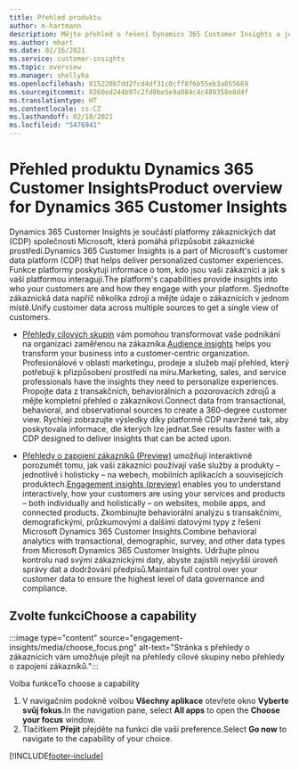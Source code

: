 ```yaml
---
title: Přehled produktu
author: m-hartmann
description: Mějte přehled o řešení Dynamics 365 Customer Insights a jeho funkcích.
ms.author: mhart
ms.date: 02/16/2021
ms.service: customer-insights
ms.topic: overview
ms.manager: shellyha
ms.openlocfilehash: 815220b7dd2fcd4df31c0cff8f6b55eb3a055669
ms.sourcegitcommit: 0260ed244b97c2fd0be5e9a084c4c489358e8d4f
ms.translationtype: HT
ms.contentlocale: cs-CZ
ms.lasthandoff: 02/18/2021
ms.locfileid: "5476941"
---
```

# <a name="product-overview-for-dynamics-365-customer-insights"></a><span data-ttu-id="1f45d-103">Přehled produktu Dynamics 365 Customer Insights</span><span class="sxs-lookup"><span data-stu-id="1f45d-103">Product overview for Dynamics 365 Customer Insights</span></span>

<span data-ttu-id="1f45d-104">Dynamics 365 Customer Insights je součástí platformy zákaznických dat (CDP) společnosti Microsoft, která pomáhá přizpůsobit zákaznické prostředí.</span><span class="sxs-lookup"><span data-stu-id="1f45d-104">Dynamics 365 Customer Insights is a part of Microsoft's customer data platform (CDP) that helps deliver personalized customer experiences.</span></span> <span data-ttu-id="1f45d-105">Funkce platformy poskytují informace o tom, kdo jsou vaši zákazníci a jak s vaší platformou interagují.</span><span class="sxs-lookup"><span data-stu-id="1f45d-105">The platform's capabilities provide insights into who your customers are and how they engage with your platform.</span></span> <span data-ttu-id="1f45d-106">Sjednoťte zákaznická data napříč několika zdroji a mějte údaje o zákaznících v jednom místě.</span><span class="sxs-lookup"><span data-stu-id="1f45d-106">Unify customer data across multiple sources to get a single view of customers.</span></span>


- <span data-ttu-id="1f45d-107">[Přehledy cílových skupin](audience-insights/overview.md) vám pomohou transformovat vaše podnikání na organizaci zaměřenou na zákazníka.</span><span class="sxs-lookup"><span data-stu-id="1f45d-107">[Audience insights](audience-insights/overview.md) helps you transform your business into a customer-centric organization.</span></span> <span data-ttu-id="1f45d-108">Profesionálové v oblasti marketingu, prodeje a služeb mají přehled, který potřebují k přizpůsobení prostředí na míru.</span><span class="sxs-lookup"><span data-stu-id="1f45d-108">Marketing, sales, and service professionals have the insights they need to personalize experiences.</span></span> <span data-ttu-id="1f45d-109">Propojte data z transakčních, behaviorálních a pozorovacích zdrojů a mějte kompletní přehled o zákazníkovi.</span><span class="sxs-lookup"><span data-stu-id="1f45d-109">Connect data from transactional, behavioral, and observational sources to create a 360-degree customer view.</span></span> <span data-ttu-id="1f45d-110">Rychleji zobrazujte výsledky díky platformě CDP navržené tak, aby poskytovala informace, dle kterých lze jednat.</span><span class="sxs-lookup"><span data-stu-id="1f45d-110">See results faster with a CDP designed to deliver insights that can be acted upon.</span></span> 

- <span data-ttu-id="1f45d-111">[Přehledy o zapojení zákazníků (Preview)](engagement-insights/index.yml) umožňují interaktivně porozumět tomu, jak vaši zákazníci používají vaše služby a produkty – jednotlivě i holisticky – na webech, mobilních aplikacích a souvisejících produktech.</span><span class="sxs-lookup"><span data-stu-id="1f45d-111">[Engagement insights (preview)](engagement-insights/index.yml) enables you to understand interactively, how your customers are using your services and products – both individually and holistically – on websites, mobile apps, and connected products.</span></span> <span data-ttu-id="1f45d-112">Zkombinujte behaviorální analýzu s transakčními, demografickými, průzkumovými a dalšími datovými typy z řešení Microsoft Dynamics 365 Customer Insights.</span><span class="sxs-lookup"><span data-stu-id="1f45d-112">Combine behavioral analytics with transactional, demographic, survey, and other data types from Microsoft Dynamics 365 Customer Insights.</span></span> <span data-ttu-id="1f45d-113">Udržujte plnou kontrolu nad svými zákaznickými daty, abyste zajistili nejvyšší úroveň správy dat a dodržování předpisů.</span><span class="sxs-lookup"><span data-stu-id="1f45d-113">Maintain full control over your customer data to ensure the highest level of data governance and compliance.</span></span>
 
## <a name="choose-a-capability"></a><span data-ttu-id="1f45d-114">Zvolte funkci</span><span class="sxs-lookup"><span data-stu-id="1f45d-114">Choose a capability</span></span>

:::image type="content" source="engagement-insights/media/choose_focus.png" alt-text="Stránka s přehledy o zákaznících vám umožňuje přejít na přehledy cílové skupiny nebo přehledy o zapojení zákazníků.":::

<span data-ttu-id="1f45d-116">Volba funkce</span><span class="sxs-lookup"><span data-stu-id="1f45d-116">To choose a capability</span></span>

1. <span data-ttu-id="1f45d-117">V navigačním podokně volbou **Všechny aplikace** otevřete okno **Vyberte svůj fokus**.</span><span class="sxs-lookup"><span data-stu-id="1f45d-117">In the navigation pane, select **All apps** to open the **Choose your focus** window.</span></span>
1. <span data-ttu-id="1f45d-118">Tlačítkem **Přejít** přejděte na funkci dle vaší preference.</span><span class="sxs-lookup"><span data-stu-id="1f45d-118">Select **Go now** to navigate to the capability of your choice.</span></span>


[!INCLUDE[footer-include](includes/footer-banner.md)]